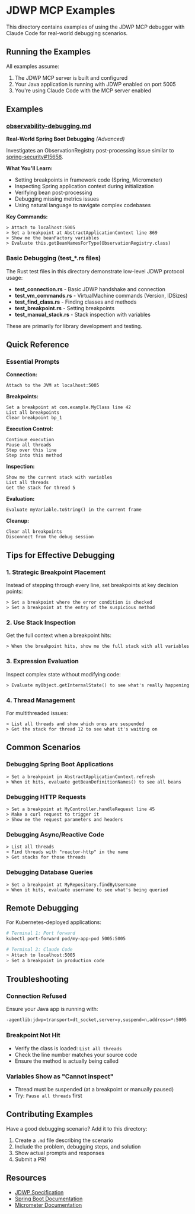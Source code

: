 # JDWP MCP Examples

This directory contains examples of using the JDWP MCP debugger with Claude Code for real-world debugging scenarios.

## Running the Examples

All examples assume:
1. The JDWP MCP server is built and configured
2. Your Java application is running with JDWP enabled on port 5005
3. You're using Claude Code with the MCP server enabled

## Examples

### [observability-debugging.md](observability-debugging.md)
**Real-World Spring Boot Debugging** *(Advanced)*

Investigates an ObservationRegistry post-processing issue similar to [spring-security#15658](https://github.com/spring-projects/spring-security/issues/15658).

**What You'll Learn:**
- Setting breakpoints in framework code (Spring, Micrometer)
- Inspecting Spring application context during initialization
- Verifying bean post-processing
- Debugging missing metrics issues
- Using natural language to navigate complex codebases

**Key Commands:**
```
> Attach to localhost:5005
> Set a breakpoint at AbstractApplicationContext line 869
> Show me the beanFactory variables
> Evaluate this.getBeanNamesForType(ObservationRegistry.class)
```

### Basic Debugging (test_*.rs files)

The Rust test files in this directory demonstrate low-level JDWP protocol usage:

- **test_connection.rs** - Basic JDWP handshake and connection
- **test_vm_commands.rs** - VirtualMachine commands (Version, IDSizes)
- **test_find_class.rs** - Finding classes and methods
- **test_breakpoint.rs** - Setting breakpoints
- **test_manual_stack.rs** - Stack inspection with variables

These are primarily for library development and testing.

## Quick Reference

### Essential Prompts

**Connection:**
```
Attach to the JVM at localhost:5005
```

**Breakpoints:**
```
Set a breakpoint at com.example.MyClass line 42
List all breakpoints
Clear breakpoint bp_1
```

**Execution Control:**
```
Continue execution
Pause all threads
Step over this line
Step into this method
```

**Inspection:**
```
Show me the current stack with variables
List all threads
Get the stack for thread 5
```

**Evaluation:**
```
Evaluate myVariable.toString() in the current frame
```

**Cleanup:**
```
Clear all breakpoints
Disconnect from the debug session
```

## Tips for Effective Debugging

### 1. Strategic Breakpoint Placement

Instead of stepping through every line, set breakpoints at key decision points:
```
> Set a breakpoint where the error condition is checked
> Set a breakpoint at the entry of the suspicious method
```

### 2. Use Stack Inspection

Get the full context when a breakpoint hits:
```
> When the breakpoint hits, show me the full stack with all variables
```

### 3. Expression Evaluation

Inspect complex state without modifying code:
```
> Evaluate myObject.getInternalState() to see what's really happening
```

### 4. Thread Management

For multithreaded issues:
```
> List all threads and show which ones are suspended
> Get the stack for thread 12 to see what it's waiting on
```

## Common Scenarios

### Debugging Spring Boot Applications

```
> Set a breakpoint in AbstractApplicationContext.refresh
> When it hits, evaluate getBeanDefinitionNames() to see all beans
```

### Debugging HTTP Requests

```
> Set a breakpoint at MyController.handleRequest line 45
> Make a curl request to trigger it
> Show me the request parameters and headers
```

### Debugging Async/Reactive Code

```
> List all threads
> Find threads with "reactor-http" in the name
> Get stacks for those threads
```

### Debugging Database Queries

```
> Set a breakpoint at MyRepository.findByUsername
> When it hits, evaluate username to see what's being queried
```

## Remote Debugging

For Kubernetes-deployed applications:

```bash
# Terminal 1: Port forward
kubectl port-forward pod/my-app-pod 5005:5005

# Terminal 2: Claude Code
> Attach to localhost:5005
> Set a breakpoint in production code
```

## Troubleshooting

### Connection Refused
Ensure your Java app is running with:
```bash
-agentlib:jdwp=transport=dt_socket,server=y,suspend=n,address=*:5005
```

### Breakpoint Not Hit
- Verify the class is loaded: `List all threads`
- Check the line number matches your source code
- Ensure the method is actually being called

### Variables Show as "Cannot inspect"
- Thread must be suspended (at a breakpoint or manually paused)
- Try: `Pause all threads` first

## Contributing Examples

Have a good debugging scenario? Add it to this directory:

1. Create a `.md` file describing the scenario
2. Include the problem, debugging steps, and solution
3. Show actual prompts and responses
4. Submit a PR!

## Resources

- [JDWP Specification](https://docs.oracle.com/javase/8/docs/technotes/guides/jpda/jdwp-spec.html)
- [Spring Boot Documentation](https://docs.spring.io/spring-boot/docs/current/reference/html/)
- [Micrometer Documentation](https://micrometer.io/docs)
